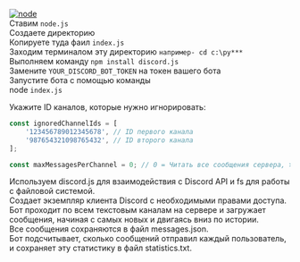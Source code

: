 [![node](https://img.shields.io/badge/Node.js-339933?logo=node.js&logoColor=white)](https://nodejs.org/en)\
Ставим ```node.js```\
Создаете директорию \
Копируете туда фаил ```index.js```\
Заходим терминалом эту директорию ```например- cd c:\py*** ```\
Выполняем команду ```npm install discord.js```\
Замените ```YOUR_DISCORD_BOT_TOKEN``` на токен вашего бота\
Запустите бота с помощью команды\
node ```index.js```

Укажите ID каналов, которые нужно игнорировать:

```js
const ignoredChannelIds = [
    '123456789012345678', // ID первого канала
    '987654321098765432', // ID второго канала
];
```

```js 
const maxMessagesPerChannel = 0; // 0 = Читать все сообщения сервера, >0 = Или сколько вам нужно. например только 1000
```

Используем discord.js для взаимодействия с Discord API и fs для работы с файловой системой.\
Создает экземпляр клиента Discord с необходимыми правами доступа.\
Бот проходит по всем текстовым каналам на сервере и загружает сообщения, начиная с самых новых и двигаясь вниз по истории.\
Все сообщения сохраняются в файл messages.json.\
Бот подсчитывает, сколько сообщений отправил каждый пользователь, и сохраняет эту статистику в файл statistics.txt.
